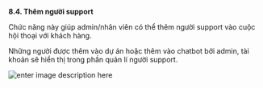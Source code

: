  **8.4. Thêm người support**

Chức năng này giúp admin/nhân viên có thể thêm người support vào cuộc hội thoại với khách hàng.

Những người được thêm vào dự án hoặc thêm vào chatbot bởi admin, tài khoản sẽ hiển thị trong phần quản lí người support.

![enter image description here](https://static8.muarecdn.com/original/muare/images/2019/11/19/5384432_111.png)